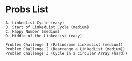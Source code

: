# Probs List

    A. LinkedList Cycle (easy)
    B. Start of LinkedList Cycle (medium)
    C. Happy Number (medium)
    D. Middle of the LinkedList (easy)

    Problem Challenge 1 (Palindrome LinkedList (medium))
    Problem Challenge 2 (Rearrange a LinkedList (medium))
    Problem Challenge 3 (Cycle in a Circular Array (hard))
